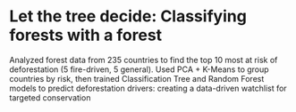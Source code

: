 # Let the tree decide: Classifying forests with a forest
Analyzed forest data from 235 countries to find the top 10 most at risk of deforestation (5 fire-driven, 5 general). Used PCA + K-Means to group countries by risk, then trained Classification Tree and Random Forest models to predict deforestation drivers: creating a data-driven watchlist for targeted conservation
